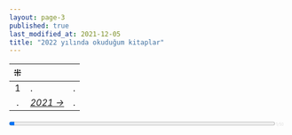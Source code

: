 ```yaml
---
layout: page-3
published: true
last_modified_at: 2021-12-05
title: "2022 yılında okuduğum kitaplar"
---
```



| ⁜ |  |  |
|:---:|:---- |:---- |
| 1 | . | . |
| . | _<a href="/2021" title='2021'>2021 &#8594; </a>_ | . |

<div><progress value="1" max="50" style="width: 95%;"></progress><span style="font-size: 50%; color: #dfdfdf; width: 5%"> 1/50</span></div>
<div style="clear:both"></div>
<br />
